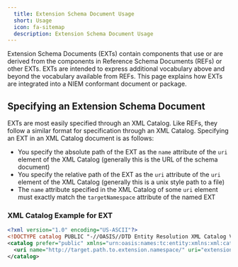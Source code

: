 ```yaml
---
  title: Extension Schema Document Usage
  short: Usage
  icon: fa-sitemap
  description: Extension Schema Document Usage
---
```


Extension Schema Documents (EXTs) contain components that use or are derived from the components in Reference Schema Documents (REFs) or other EXTs. EXTs are intended to express additional vocabulary above and beyond the vocabulary available from REFs. This page explains how EXTs are integrated into a NIEM conformant document or package.

## Specifying an Extension Schema Document

EXTs are most easily specified through an XML Catalog. Like REFs, they follow a similar format
for specification through an XML Catalog. Specifying an EXT in an XML Catalog document is as follows:

- You specify the absolute path of the EXT as the `name` attribute of the `uri` element of the XML Catalog (generally this is the URL of the schema document)
- You specify the relative path of the EXT as the `uri` attribute of the `uri` element of the XML Catalog (generally this is a unix style path to a file)
- The `name` attribute specified in the XML Catalog of some `uri` element must exactly match the `targetNamespace` attribute of the named EXT

### XML Catalog Example for EXT

```xml
<?xml version="1.0" encoding="US-ASCII"?>
<!DOCTYPE catalog PUBLIC "-//OASIS//DTD Entity Resolution XML Catalog V1.0//EN" "http://www.oasis-open.org/committees/entity/release/1.0/catalog.dtd">
<catalog prefer="public" xmlns="urn:oasis:names:tc:entity:xmlns:xml:catalog">
  <uri name="http://target.path.to.extension.namespace/" uri="extension/name_of_niem_extension.xsd"/>
</catalog>
```
